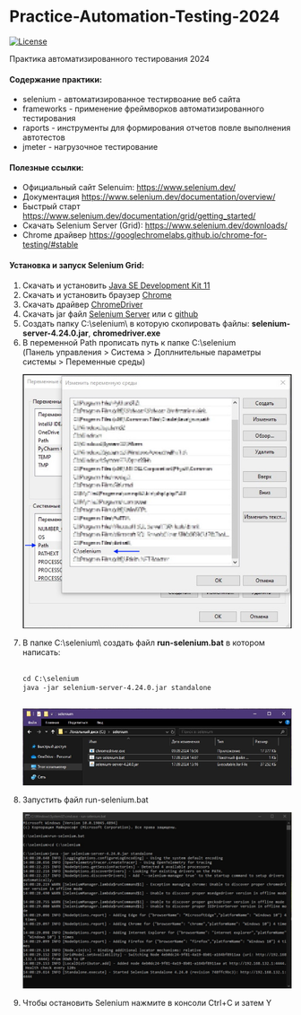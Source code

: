 # Practice-Automation-Testing-2024

[![License](http://img.shields.io/:license-mit-blue.svg)](https://github.com/Somov-QA/Practice-Automation-Testing-2024/blob/main/LICENSE)

Практика автоматизированного тестирования 2024

<p>
	<h4>Содержание практики:</h2>
	<ul>
		<li>selenium - автоматизированное тестирвоание веб сайта</li>
		<li>frameworks - применение фреймворков автоматизированного тестирования</li>
		<li>raports - инструменты для формирования отчетов повле выполнения автотестов</li>
		<li>jmeter - нагрузочное тестирование</li>
	</ul>
</p>
<p>
	<h4>Полезные ссылки:</h2>
	<ul>
		<li>Официальный сайт Selenuim: <a href="https://www.selenium.dev/">https://www.selenium.dev/</a></li>
		<li>Документация <a href="https://www.selenium.dev/documentation/overview/">https://www.selenium.dev/documentation/overview/</a></li>
		<li>Быстрый старт <a href="https://www.selenium.dev/documentation/grid/getting_started/">https://www.selenium.dev/documentation/grid/getting_started/</a></li>
		<li>Скачать Selenium Server (Grid): <a href="https://www.selenium.dev/downloads/">https://www.selenium.dev/downloads/</a></li>
		<li>Chrome драйвер <a href="https://googlechromelabs.github.io/chrome-for-testing/#stable">https://googlechromelabs.github.io/chrome-for-testing/#stable</a></li>
	</ul>
</p>
<p>
	<h4>Установка и запуск Selenium Grid:</h2>
	<ol>
		<li>Скачать и установить <a href="https://www.oracle.com/java/technologies/javase/jdk11-archive-downloads.html">Java SE Development Kit 11</a></li>
		<li>Скачать и установить браузер <a href="https://www.google.com/intl/ru/chrome/browser-tools/">Chrome</a></li>
		<li>Скачать драйвер <a href="https://googlechromelabs.github.io/chrome-for-testing/#stable">ChromeDriver</a></li>
		<li>Скачать jar файл <a href="https://www.selenium.dev/downloads/">Selenium Server</a> или с <a href="https://github.com/SeleniumHQ/selenium/releases/tag/selenium-4.24.0">github</a></li>
		<li>Создать папку C:\selenium\ в которую скопировать файлы: <b>selenium-server-4.24.0.jar</b>, <b>chromedriver.exe</b></li>
		<li>В переменной Path прописать путь к папке C:\selenium
			<br>(Панель управления > Система > Доплнительные параметры системы > Переменные среды)
			<p align="center">
				<img src="https://github.com/Somov-QA/Practice-Automation-Testing-2024/blob/main/_images/path.jpg">
			</p>
		</li>
		<li>В папке C:\selenium\ создать файл <b>run-selenium.bat</b> в котором написать:
			<pre><code>
cd C:\selenium
java -jar selenium-server-4.24.0.jar standalone
			</code></pre>
			<p align="center">
				<img src="https://github.com/Somov-QA/Practice-Automation-Testing-2024/blob/main/_images/folder.jpg">
			</p>
		</li>
		<li>Запустить файл run-selenium.bat
			<p align="center">
				<img src="https://github.com/Somov-QA/Practice-Automation-Testing-2024/blob/main/_images/console.jpg">
			</p>
		</li>
		<li>Чтобы остановить Selenium нажмите в консоли Ctrl+C и затем Y</li>
	</ol>
</p>
